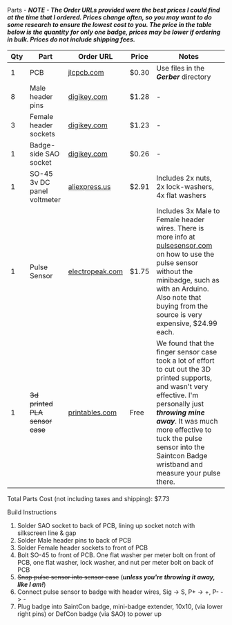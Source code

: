 Parts - ***NOTE - The Order URLs provided were the best prices I could find at the time that I ordered. Prices change often, so you may want to do some research to ensure the lowest cost to you. The price in the table below is the quantity for only one badge, prices may be lower if ordering in bulk. Prices do not include shipping fees.***

| Qty | Part | Order URL | Price | Notes |
| --- | ---- | --------- | ----- | ----- |
| 1 | PCB | [jlcpcb.com](https://jlcpcb.com) | $0.30 | Use files in the ***Gerber*** directory |
| 8 | Male header pins | [digikey.com](https://www.digikey.com/en/products/detail/adam-tech/PH1-08-UA/9830442) | $1.28 | - |
| 3 | Female header sockets | [digikey.com](https://www.digikey.com/en/products/detail/samtec-inc/SSW-101-01-T-S/1112304) | $1.23 | - |
| 1 | Badge-side SAO socket | [digikey.com](https://www.digikey.com/en/products/detail/adam-tech/BHR-06-VUA/10414837) | $0.26 | - |
| 1 | SO-45 3v DC panel voltmeter | [aliexpress.us](https://www.aliexpress.us/item/3256806004338224.html) | $2.91 | Includes 2x nuts, 2x lock-washers, 4x flat washers |
| 1 | Pulse Sensor | [electropeak.com](https://electropeak.com/pulsesensor) | $1.75 | Includes 3x Male to Female header wires. There is more info at [pulsesensor.com](https://pulsesensor.com) on how to use the pulse sensor without the minibadge, such as with an Arduino. Also note that buying from the source is very expensive, $24.99 each.
| 1 | ~~3d printed PLA sensor case~~ | [printables.com](https://www.printables.com/model/308807-3d-printed-pulse-sensor-case) | Free | We found that the finger sensor case took a lot of effort to cut out the 3D printed supports, and wasn't very effective. I'm personally just ***throwing mine away***. It was much more effective to tuck the pulse sensor into the Saintcon Badge wristband and measure your pulse there. |

Total Parts Cost (not including taxes and shipping): $7.73

Build Instructions
1. Solder SAO socket to back of PCB, lining up socket notch with silkscreen line & gap
2. Solder Male header pins to back of PCB
3. Solder Female header sockets to front of PCB
4. Bolt SO-45 to front of PCB. One flat washer per meter bolt on front of PCB, one flat washer, lock washer, and nut per meter bolt on back of PCB
5. ~~Snap pulse sensor into sensor case~~ (***unless you're throwing it away, like I am!***)
6. Connect pulse sensor to badge with header wires, Sig -> S, P+ -> +, P- -> -
7. Plug badge into SaintCon badge, mini-badge extender, 10x10, (via lower right pins) or DefCon badge (via SAO) to power up
